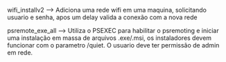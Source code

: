 wifi_installv2 --> Adiciona uma rede wifi em uma maquina, solicitando usuario e senha, apos um delay valida a conexão com a nova rede 

psremote_exe_all --> Utiliza o PSEXEC para habilitar o psremoting e iniciar uma instalação em massa de arquivos .exe/.msi, os instaladores devem funcionar com o parametro /quiet. O usuario deve ter permissão de admin em rede.
